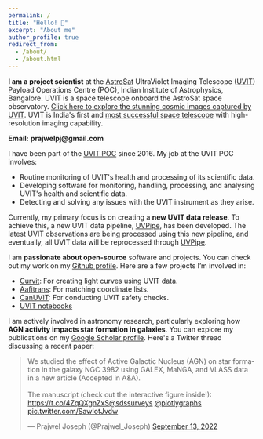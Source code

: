 ```yaml
---
permalink: /
title: "Hello! 👋"
excerpt: "About me"
author_profile: true
redirect_from: 
  - /about/
  - /about.html
---
```


**I am a project scientist** at the <a href="https://en.wikipedia.org/wiki/AstroSat">AstroSat</a> UltraViolet Imaging Telescope (<a href="https://www.iiap.res.in/projects/uvit/">UVIT</a>) Payload Operations Centre (POC), Indian Institute of Astrophysics, Bangalore. UVIT is a space telescope onboard the AstroSat space observatory. <a href="https://www.flickr.com/photos/iiabengaluru/albums/72177720319674566/">Click here to explore the stunning cosmic images captured by UVIT</a>. UVIT is India's first and <a href="https://ui.adsabs.harvard.edu/public-libraries/-6O7VXcNTuSE-DIy8hWl6Q">most successful space telescope</a> with high-resolution imaging capability.

**&#69;&#109;&#97;&#105;&#108;:** **&#112;&#114;&#97;&#106;&#119;&#101;&#108;&#112;&#106;&#64;&#103;&#109;&#97;&#105;&#108;&#46;&#99;&#111;&#109;**

I have been part of the <a href="https://www.iiap.res.in/projects/uvit/poc/">UVIT POC</a> since 2016. My job at the UVIT POC involves:
* Routine monitoring of UVIT's health and processing of its scientific data.
* Developing software for monitoring, handling, processing, and analysing UVIT's health and scientific data.
* Detecting and solving any issues with the UVIT instrument as they arise. 

Currently, my primary focus is on creating a **new UVIT data release**. To achieve this, a new UVIT data pipeline, <a href="https://github.com/prajwel/UVPipe">UVPipe</a>, has been developed. The latest UVIT observations are being processed using this new pipeline, and eventually, all UVIT data will be reprocessed through <a href="https://github.com/prajwel/UVPipe">UVPipe</a>.

I am **passionate about open-source** software and projects. You can check out my work on my <a href="https://github.com/prajwel">Github profile</a>. Here are a few projects I’m involved in:
* <a href="https://curvit.readthedocs.io/en/latest/">Curvit</a>: For creating light curves using UVIT data.
* <a href="https://github.com/prajwel/aafitrans">Aafitrans</a>: For matching coordinate lists.
* <a href="https://github.com/prajwel/canuvit">CanUVIT</a>: For conducting UVIT safety checks.
* <a href="https://github.com/prajwel/UVIT_notebooks">UVIT notebooks</a>


I am actively involved in astronomy research, particularly exploring how **AGN activity impacts star formation in galaxies**. You can explore my publications on my <a href="https://scholar.google.co.in/citations?user=zSnUDggAAAAJ&hl=en">Google Scholar profile</a>. Here's a Twitter thread discussing a recent paper:

<blockquote class="twitter-tweet"><p lang="en" dir="ltr">We studied the effect of Active Galactic Nucleus (AGN) on star formation in the galaxy NGC 3982 using GALEX, MaNGA, and VLASS data in a new article (Accepted in A&amp;A).<br><br>The manuscript (check out the interactive figure inside!): <a href="https://t.co/4ZqQXgnZxS">https://t.co/4ZqQXgnZxS</a><a href="https://twitter.com/sdssurveys?ref_src=twsrc%5Etfw">@sdssurveys</a> <a href="https://twitter.com/plotlygraphs?ref_src=twsrc%5Etfw">@plotlygraphs</a> <a href="https://t.co/SawIotJvdw">pic.twitter.com/SawIotJvdw</a></p>&mdash; Prajwel Joseph (@Prajwel_Joseph) <a href="https://twitter.com/Prajwel_Joseph/status/1569528979098583040?ref_src=twsrc%5Etfw">September 13, 2022</a></blockquote> <script async src="https://platform.twitter.com/widgets.js" charset="utf-8"></script> 




